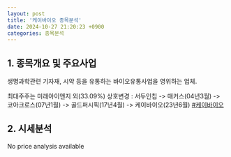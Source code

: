 ```yaml
---
layout: post
title: '케이바이오 종목분석'
date: 2024-10-27 21:20:23 +0900
categories: 종목분석
---
```


## 1. 종목개요 및 주요사업

생명과학관련 기자재, 시약 등을 유통하는 바이오유통사업을 영위하는 업체.

최대주주는 미래아이앤지 외(33.09%) 상호변경 : 서두인칩 -> 매커스(04년3월) -> 코아크로스(07년1월) -> 골드퍼시픽(17년4월) -> 케이바이오(23년6월)
[#케이바이오](#)

## 2. 시세분석

No price analysis available
